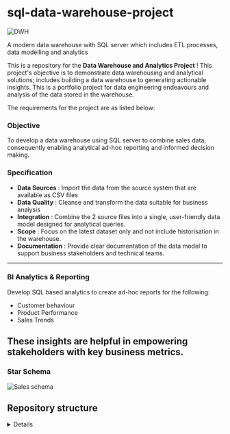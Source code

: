 
# sql-data-warehouse-project

![DWH](https://github.com/user-attachments/assets/9caf7920-a4b0-4fe9-9f3e-d59fe1a1c01f)


A modern data warehouse with SQL server which includes ETL processes, data modelling and analytics

This is a repository for the **Data Warehouse and Analytics Project** !
This project's objective is to demonstrate data warehousing and analytical solutions; includes building a data warehouse to generating actionable insights. This is a portfolio project for data engineering endeavours and analysis of the data stored in the warehouse. 

The requirements for the project are as listed below: 

### Objective 
To develop a data warehouse using SQL server to combine sales data, consequently enabling analytical ad-hoc reporting and informed decision making. 

### Specification 
- **Data Sources** : Import the data from the source system that are available as CSV files 
- **Data Quality** : Cleanse and transform the data suitable for business analysis
- **Integration** : Combine the 2 source files into a single, user-friendly data model designed for analytical queries. 
- **Scope** : Focus on the latest dataset only and not include historisation in the warehouse.
- **Documentation** : Provide clear documentation of the data model to support business stakeholders and technical teams.

---
### BI Analytics & Reporting 
Develop SQL based analytics to create ad-hoc reports for the following:
- Customer behaviour
- Product Performance
- Sales Trends

These insights are helpful in empowering stakeholders with key business metrics. 
---
### Star Schema 
![Sales schema](https://github.com/user-attachments/assets/27ed84aa-e3ff-48d8-b6be-c77460da43e4)

## Repository structure 
<details>

```plaintext
data-warehouse-project/
├── datasets/                # Raw CRM and ERP datasets
├── docs/                    # Project documentation
│   ├── IntegrationModel.svg # Draw.io diagram
│   └── data_catalog.md      # Dataset catalog
├── scripts/                 # SQL ETL scripts
│   ├── bronze/              # Raw data extraction
│   ├── silver/              # Data cleaning
│   └── gold/                # Analytical models
├── tests/                   # Test scripts
├── README.md                # Project overview
├── LICENSE                  # MIT License
└── .gitignore              # Git ignore rules
'''
</details> 
## License 
This project is licensed under the [MIT License](LICENSE). You are free to use, modify, and share this project with proper attribution. 

